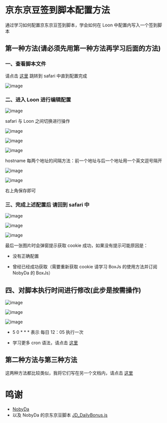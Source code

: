 # 京东京豆签到脚本配置方法

通过学习如何配置京东京豆签到脚本，学会如何在 Loon 中配置内写入一个签到脚本

## 第一种方法(请必须先用第一种方法再学习后面的方法)

### 一、查看脚本文件

请点击 [这里](https://raw.githubusercontent.com/NobyDa/Script/master/JD-DailyBonus/JD_DailyBonus.js) 跳转到 safari 中直到配置完成

![image](https://raw.githubusercontent.com/chiupam/tutorial-image/master/Loon/JD_DailyBonus_local_1.jpg)

### 二、进入 Loon 进行编辑配置

![image](https://raw.githubusercontent.com/chiupam/tutorial-image/master/Loon/bianji.jpg)

safari 与 Loon 之间切换进行操作

![image](https://raw.githubusercontent.com/chiupam/tutorial-image/master/Loon/JD_DailyBonus_script.jpg)

![image](https://raw.githubusercontent.com/chiupam/tutorial-image/master/Loon/Script.jpg)

![image](https://raw.githubusercontent.com/chiupam/tutorial-image/master/Loon/JD_DailyBonus_hostname.jpg)

hostname 每两个地址的间隔方法：前一个地址与后一个地址用一个英文逗号隔开

![image](https://raw.githubusercontent.com/chiupam/tutorial-image/master/Loon/hostname.jpg)

![image](https://raw.githubusercontent.com/chiupam/tutorial-image/master/Loon/JD_DailyBonus_local_2.png)

右上角保存即可

### 三、完成上述配置后 请回到 safari 中

![image](https://raw.githubusercontent.com/chiupam/tutorial-image/master/Loon/JD_DailyBonus_local_3.jpg)

![image](https://raw.githubusercontent.com/chiupam/tutorial-image/master/Loon/JD_DailyBonus_safari_1.jpg)

![image](https://raw.githubusercontent.com/chiupam/tutorial-image/master/Loon/JD_DailyBonus_safari_2.jpg)

最后一张图片时会弹窗提示获取 cookie 成功，如果没有提示可能原因是：

- 没有正确配置

- 曾经已经成功获取（需要重新获取 cookie 请学习 BoxJs 的使用方法并订阅 NobyDa 的 BoxJs）

## 四、对脚本执行时间进行修改(此步是按需操作)

![image](https://raw.githubusercontent.com/chiupam/tutorial-image/master/Loon/Local_Script.jpg)

![image](https://raw.githubusercontent.com/chiupam/tutorial-image/master/Loon/JD_DailyBonus_local_4.jpg)

![image](https://raw.githubusercontent.com/chiupam/tutorial-image/master/Loon/JD_DailyBonus_local_5.jpg)

- 5 0 * * * 表示 每日 12：05 执行一次

- 学习更多 cron 语法，请点击 [这里](https://tool.lu/crontab/)

## 第二种方法与第三种方法

这两种方法都比较类似，我将它们写在另一个文档内，请点击 [这里](https://github.com/Dadong111/tutorial/blob/master/JD_DailyBonus_2%263.md)

# 鸣谢

- [NobyDa](https://github.com/NobyDa)    
- 以及 NobyDa 的京东京豆脚本 [JD_DailyBonus.js](https://github.com/NobyDa/Script/blob/master/JD-DailyBonus/JD_DailyBonus.js)

